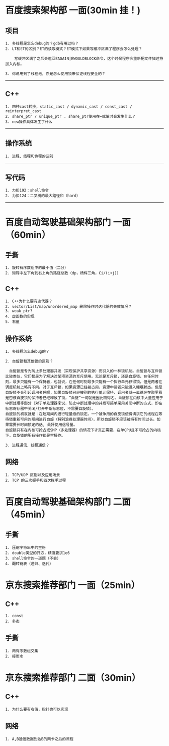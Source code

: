 # 百度搜索架构部 一面(30min 挂！)

## 项目

    1. 多线程是怎么debug的？gdb有用过吗？
    2. LT和ET的区别？ET的读取模式？ET模式下如果写缓冲区满了程序会怎么处理？

        写缓冲区满了之后会返回EAGAIN|EWOULDBLOCK命令，这个时候程序会重新把文件描述符加入内核。

    3. 你说用到了线程池，你是怎么使用锁来保证线程安全的？

---


## C++

    1. 四种cast转换，static_cast / dynamic_cast / const_cast / reinterpret_cast
    2. share_ptr / unique_ptr . share_ptr使用在=赋值时会发生什么？
    3. new操作具体发生了什么 

---


## 操作系统

    1. 进程、线程和协程的区别

---

## 写代码

    1. 力扣192：shell命令
    2. 力扣124：二叉树的最大路径和（hard）
---


# 百度自动驾驶基础架构部门 一面（60min）

## 手撕

    1. 旋转有序数组中的最小值（二分）
    2. 矩阵中左下角到右上角的路径总数（dp，杨辉三角，Ci/(i+j)）

## C++
    1. C++为什么要有迭代器？
    2. vector/List/map/unordered_map 删除操作时迭代器的失效情况？
    3. weak_ptr?
    4. 虚函数的实现
    5. 右值

## 操作系统
    1. 多线程怎么debug的？

    2. 自旋锁和其他锁的区别？

    　自旋锁是专为防止多处理器并发（实现保护共享资源）而引入的一种锁机制。自旋锁与互斥锁比较类似，它们都是为了解决对某项资源的互斥使用。无论是互斥锁，还是自旋锁，在任何时刻，最多只能有一个保持者，也就说，在任何时刻最多只能有一个执行单元获得锁。但是两者在调度机制上略有不同。对于互斥锁，如果资源已经被占用，资源申请者只能进入睡眠状态。但是自旋锁不会引起调用者睡眠，如果自旋锁已经被别的执行单元保持，调用者就一直循环在那里看是否该自旋锁的保持者已经释放了锁，“自旋”一词就是因此而得名。自旋锁在内核中大量应用于中断处理等部分（对于单处理器来说，防止中断处理中的并发可简单采用关闭中断的方式，即在标志寄存器中关闭/打开中断标志位，不需要自旋锁）。
    自旋锁的初衷就是：在短期间内进行轻量级的锁定。一个被争用的自旋锁使得请求它的线程在等待锁重新可用的期间进行自旋（特别浪费处理器时间），所以自旋锁不应该被持有时间过长。如果需要长时间锁定的话, 最好使用信号量。
    自旋锁只有在内核可抢占或SMP（多处理器）的情况下才真正需要，在单CPU且不可抢占的内核下，自旋锁的所有操作都是空操作。

    3. 进程通信、线程通信？

## 网络
    1. TCP/UDP 区别以及应用场景
    2. TCP 的三次握手和四次挥手过程

# 百度自动驾驶基础架构部门 二面（45min）

## 手撕
    1. 压缩字符串中的空格
    2. double类型的开方，精度要求1e6
    3. shell命令的一道题（不会）
    4. 翻转链表（递归、迭代）


# 京东搜索推荐部门 一面（25min）

## C++
    1. const
    2. 多态

## 手撕
    1. 两有序数组交集
    2. 接雨水

# 京东搜索推荐部门 二面（30min）

## C++
    1. 为什么要有右值，指针也可以实现

## 网络
    1. A,B通信数据到达B的网卡之后的流程